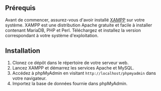 ## Prérequis

Avant de commencer, assurez-vous d'avoir installé [XAMPP](https://www.apachefriends.org/download.html) sur votre système. XAMPP est une distribution Apache gratuite et facile à installer contenant MariaDB, PHP et Perl. Téléchargez et installez la version correspondant à votre système d'exploitation.

## Installation

1. Clonez ce dépôt dans le répertoire de votre serveur web.
2. Lancez XAMPP et démarrez les services Apache et MySQL.
3. Accédez à phpMyAdmin en visitant `http://localhost/phpmyadmin` dans votre navigateur.
4. Importez la base de données fournie dans phpMyAdmin.
